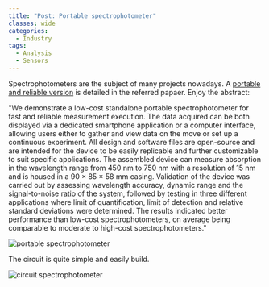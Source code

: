 ```yaml
---
title: "Post: Portable spectrophotometer"
classes: wide
categories:
  - Industry
tags:
  - Analysis
  - Sensors
---
```

Spectrophotometers are the subject of many projects nowadays. A [portable and reliable version](https://www.sciencedirect.com/science/article/pii/S246806722030016X) is detailed in the referred papaer.
Enjoy the abstract:

"We demonstrate a low-cost standalone portable spectrophotometer for fast and reliable measurement execution. The data acquired can be both displayed via a dedicated smartphone application or a computer interface, allowing users either to gather and view data on the move or set up a continuous experiment. All design and software files are open-source and are intended for the device to be easily replicable and further customizable to suit specific applications. The assembled device can measure absorption in the wavelength range from 450 nm to 750 nm with a resolution of 15 nm and is housed in a 90 × 85 × 58 mm casing. Validation of the device was carried out by assessing wavelength accuracy, dynamic range and the signal-to-noise ratio of the system, followed by testing in three different applications where limit of quantification, limit of detection and relative standard deviations were determined. The results indicated better performance than low-cost spectrophotometers, on average being comparable to moderate to high-cost spectrophotometers."

![portable spectrophotometer](https://ars.els-cdn.com/content/image/1-s2.0-S246806722030016X-ga1.jpg)

The circuit is quite simple and easily build.

![circuit spectrophotometer](https://ars.els-cdn.com/content/image/1-s2.0-S246806722030016X-gr2.jpg)

